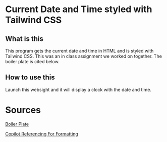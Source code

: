 # Current Date and Time styled with Tailwind CSS
## What is this
This program gets the current date and time in HTML and is styled with Tailwind CSS.
This was an in class assignment we worked on together. The boiler plate is cited below.
## How to use this
Launch this websight and it will display a clock with the date and time. 

# Sources
[Boiler Plate](https://colin.manikoth.fun/cscd-378-web-application-development/projects/p3-date-and-time-with-tailwindcss)

[Copilot Referencing For Formatting](https://github.com/features/copilot)